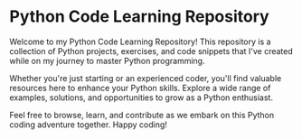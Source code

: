 # Python Code Learning Repository

Welcome to my Python Code Learning Repository! This repository is a collection of Python projects, exercises, and code snippets that I've created while on my journey to master Python programming. 

Whether you're just starting or an experienced coder, you'll find valuable resources here to enhance your Python skills. Explore a wide range of examples, solutions, and opportunities to grow as a Python enthusiast.

Feel free to browse, learn, and contribute as we embark on this Python coding adventure together. Happy coding!
